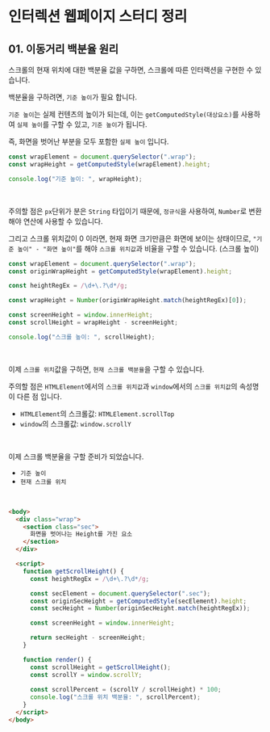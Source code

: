 # 인터렉션 웹페이지 스터디 정리

## 01. 이동거리 백분율 원리

스크롤의 현재 위치에 대한 백분율 값을 구하면, 스크롤에 따른 인터랙션을 구현한 수 있습니다.

백분율을 구하려면, ``기준 높이``가 필요 합니다.

``기준 높이``는 실제 컨텐츠의 높이가 되는데, 이는 ``getComputedStyle(대상요소)``를 사용하여 ``실제 높이``를 구할 수 있고, ``기준 높이``가 됩니다.

즉, 화면을 벗어난 부분을 모두 포함한 ``실제 높이`` 입니다.

```javascript
const wrapElement = document.querySelector(".wrap");
const wrapHeight = getComputedStyle(wrapElement).height;

console.log("기준 높이: ", wrapHeight);
```

<br/>

주의할 점은 ``px``단위가 분은 ``String`` 타입이기 때문에, ``정규식``을 사용하여, ``Number``로 변환해야 연산에 사용할 수 있습니다.

그리고 스크롤 위치값이 0 이라면, 현재 화면 크기만큼은 화면에 보이는 상태이므로, ``"기준 높이" - "화면 높이"``를 해야 ``스크롤 위치값``과 비율을 구할 수 있습니다. (스크롤 높이)

```javascript
const wrapElement = document.querySelector(".wrap");
const originWrapHeight = getComputedStyle(wrapElement).height;

const heightRegEx = /\d+\.?\d*/g;

const wrapHeight = Number(originWrapHeight.match(heightRegEx)[0]);

const screenHeight = window.innerHeight;
const scrollHeight = wrapHeight - screenHeight;

console.log("스크롤 높이: ", scrollHeight);
```

<br/>

이제 ``스크롤 위치``값을 구하면, ``현재 스크롤 백분율``을 구할 수 있습니다.

주의할 점은 ``HTMLElement``에서의 ``스크롤 위치값``과 ``window``에서의 ``스크롤 위치값``의 속성명이 다른 점 입니다.

* ``HTMLElement``의 스크롤값: ``HTMLElement.scrollTop``
* ``window``의 스크롤값: ``window.scrollY``

<br/>

이제 스크롤 백분율을 구할 준비가 되었습니다.

* ``기준 높이``
* ``현재 스크롤 위치``

<br/>

```html
<body>
  <div class="wrap">
    <section class="sec">
      화면을 벗어나는 Height를 가진 요소
    </section>
  </div>

  <script>
    function getScrollHeight() {
      const heightRegEx = /\d+\.?\d*/g;

      const secElement = document.querySelector(".sec");
      const originSecHeight = getComputedStyle(secElement).height;
      const secHeight = Number(originSecHeight.match(heightRegEx));

      const screenHeight = window.innerHeight;

      return secHeight - screenHeight;
    }

    function render() {
      const scrollHeight = getScrollHeight();
      const scrollY = window.scrollY;
      
      const scrollPercent = (scrollY / scrollHeight) * 100;
      console.log("스크롤 위치 백분율: ", scrollPercent);
    }
  </script>
</body>
```